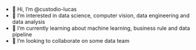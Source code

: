 - 👋 Hi, I’m @custodio-lucas
- 👀 I’m interested in data science, computer vision, data engineering and data analysis
- 🌱 I’m currently learning about machine learning, business rule and data pipeline
- 💞️ I’m looking to collaborate on some data team
